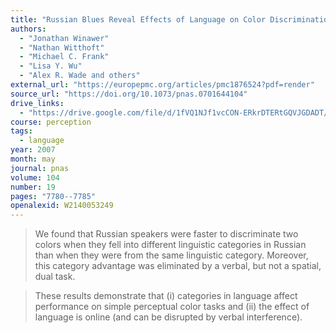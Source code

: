```yaml
---
title: "Russian Blues Reveal Effects of Language on Color Discrimination"
authors:
  - "Jonathan Winawer"
  - "Nathan Witthoft"
  - "Michael C. Frank"
  - "Lisa Y. Wu"
  - "Alex R. Wade and others"
external_url: "https://europepmc.org/articles/pmc1876524?pdf=render"
source_url: "https://doi.org/10.1073/pnas.0701644104"
drive_links:
  - "https://drive.google.com/file/d/1fVQ1NJf1vcCON-ERkrDTERtGQVJGDADT/view?usp=drivesdk"
course: perception
tags:
  - language
year: 2007
month: may
journal: pnas
volume: 104
number: 19
pages: "7780--7785"
openalexid: W2140053249
---
```


> We found that Russian speakers were faster to discriminate two colors when they fell into different linguistic categories in Russian than when they were from the same linguistic category.
> Moreover, this category advantage was eliminated by a verbal, but not a spatial, dual task.

> These results demonstrate that (i) categories in language affect performance on simple perceptual color tasks and (ii) the effect of language is online (and can be disrupted by verbal interference).

